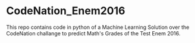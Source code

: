 # CodeNation_Enem2016
This repo contains code in python of a Machine Learning Solution over the CodeNation challange to predict Math's Grades of the Test Enem 2016.

